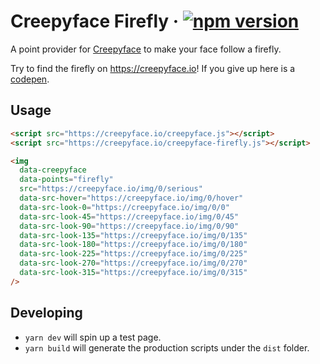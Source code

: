 # Creepyface Firefly &middot; [![npm version](https://img.shields.io/npm/v/creepyface-firefly.svg?style=flat)](https://www.npmjs.com/package/creepyface-firefly)

A point provider for [Creepyface](https://github.com/4lejandrito/creepyface) to make your face follow a firefly.

Try to find the firefly on https://creepyface.io! If you give up here is a [codepen](https://codepen.io/4lejandrito/pen/povrRWq).

## Usage

```html
<script src="https://creepyface.io/creepyface.js"></script>
<script src="https://creepyface.io/creepyface-firefly.js"></script>

<img
  data-creepyface
  data-points="firefly"
  src="https://creepyface.io/img/0/serious"
  data-src-hover="https://creepyface.io/img/0/hover"
  data-src-look-0="https://creepyface.io/img/0/0"
  data-src-look-45="https://creepyface.io/img/0/45"
  data-src-look-90="https://creepyface.io/img/0/90"
  data-src-look-135="https://creepyface.io/img/0/135"
  data-src-look-180="https://creepyface.io/img/0/180"
  data-src-look-225="https://creepyface.io/img/0/225"
  data-src-look-270="https://creepyface.io/img/0/270"
  data-src-look-315="https://creepyface.io/img/0/315"
/>
```

## Developing

- `yarn dev` will spin up a test page.
- `yarn build` will generate the production scripts under the `dist` folder.
